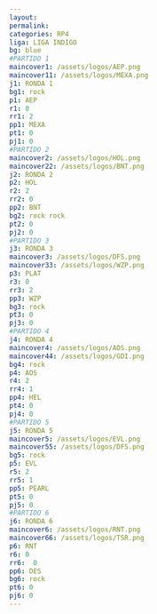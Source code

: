 ```yaml
---
layout: 
permalink: 
categories: RP4
liga: LIGA INDIGO
bg: blue
#PARTIDO 1
maincover1: /assets/logos/AEP.png
maincover11: /assets/logos/MEXA.png
j1: RONDA 1
bg1: rock
p1: AEP
r1: 0
rr1: 2
pp1: MEXA
pt1: 0
pj1: 0
#PARTIDO 2
maincover2: /assets/logos/HOL.png
maincover22: /assets/logos/BNT.png
j2: RONDA 2
p2: HOL
r2: 2
rr2: 0
pp2: BNT
bg2: rock rock
pt2: 0
pj2: 0
#PARTIDO 3
j3: RONDA 3
maincover3: /assets/logos/DFS.png
maincover33: /assets/logos/WZP.png
p3: PLAT
r3: 0
rr3: 2
pp3: WZP
bg3: rock
pt3: 0
pj3: 0
#PARTIDO 4
j4: RONDA 4
maincover4: /assets/logos/AOS.png
maincover44: /assets/logos/GDI.png
bg4: rock 
p4: AOS
r4: 2
rr4: 1
pp4: HEL
pt4: 0
pj4: 0
#PARTIDO 5
j5: RONDA 5
maincover5: /assets/logos/EVL.png
maincover55: /assets/logos/DFS.png
bg5: rock 
p5: EVL
r5: 2
rr5: 1
pp5: PEARL
pt5: 0
pj5: 0
#PARTIDO 6
j6: RONDA 6
maincover6: /assets/logos/RNT.png
maincover66: /assets/logos/TSR.png
p6: RNT
r6: 0
rr6:  0
pp6: DES
bg6: rock
pt6: 0
pj6: 0
---
```

